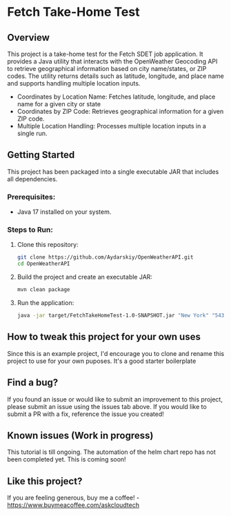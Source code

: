 # Fetch Take-Home Test

## Overview

This project is a take-home test for the Fetch SDET job application. It provides a Java utility that interacts with the OpenWeather Geocoding API to retrieve geographical information based on city name/states, or ZIP codes. The utility returns details such as latitude, longitude, and place name and supports handling multiple location inputs.


- Coordinates by Location Name: Fetches latitude, longitude, and place name for a given city or state
- Coordinates by ZIP Code: Retrieves geographical information for a given ZIP code.
- Multiple Location Handling: Processes multiple location inputs in a single run.

## Getting Started

This project has been packaged into a single executable JAR that includes all dependencies.

### Prerequisites:
- Java 17 installed on your system.

### Steps to Run:

1. Clone this repository:
   ```bash
   git clone https://github.com/Aydarskiy/OpenWeatherAPI.git
   cd OpenWeatherAPI
   
2. Build the project and create an executable JAR:
   ```bash
   mvn clean package
   
3. Run the application:
   ```bash
   java -jar target/FetchTakeHomeTest-1.0-SNAPSHOT.jar "New York" "54321"

   
## How to tweak this project for your own uses

Since this is an example project, I'd encourage you to clone and rename this project to use for your own puposes. It's a good starter boilerplate

## Find a bug?

If you found an issue or would like to submit an improvement to this project, please submit an issue using the issues tab above. If you would like to submit a PR with a fix, reference the issue you created!

## Known issues (Work in progress)

This tutorial is till ongoing. The automation of the helm chart repo has not been completed yet. This is coming soon!

## Like this project?

If you are feeling generous, buy me a coffee! - https://www.buymeacoffee.com/askcloudtech
